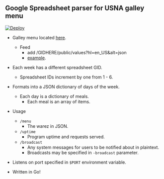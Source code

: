 <h2>Google Spreadsheet parser for USNA galley menu</h2>

[![Deploy](https://www.herokucdn.com/deploy/button.png)](https://heroku.com/deploy?template=https://github.com/ansonl/menuformatter)

- Galley menu located [here](https://docs.google.com/a/usna.edu/spreadsheets/d/117RRZoomI9peIgAEQmvMPjo6dPvAEcbP7qyoLprwEJc/).
  - Feed
    - add /GIDHERE/public/values?hl=en_US&alt=json
    - [example](https://spreadsheets.google.com/feeds/list/117RRZoomI9peIgAEQmvMPjo6dPvAEcbP7qyoLprwEJc/1/public/values?hl=en_US&alt=json).


- Each week has a different spreadsheet GID.
  - Spreadsheet IDs increment by one from 1 - 6.

- Formats into a JSON dictionary of days of the week.
  - Each day is a dictionary of meals.
    - Each meal is an array of items.

- Usage
  - `/menu`
    - The warez in JSON.
  - `/uptime`
    - Program uptime and requests served.
  - `/broadcast`
    - Any system messages for users to be notified about in plaintext.
    - Broadcasts may be specified in `-broadcast` parameter.

- Listens on port specified in `$PORT` environment variable.

- Written in Go!
